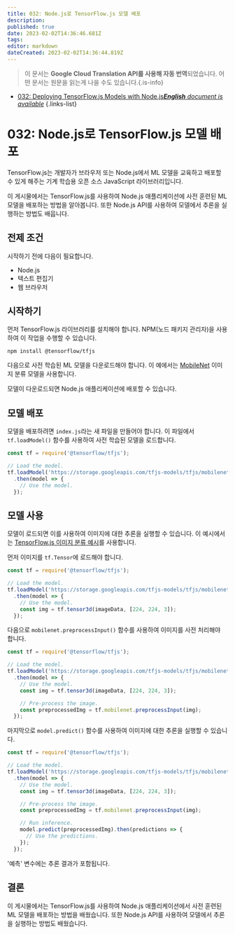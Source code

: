 ```yaml
---
title: 032: Node.js로 TensorFlow.js 모델 배포
description: 
published: true
date: 2023-02-02T14:36:46.681Z
tags: 
editor: markdown
dateCreated: 2023-02-02T14:36:44.819Z
---
```


> 이 문서는 **Google Cloud Translation API를 사용해 자동 번역**되었습니다.
어떤 문서는 원문을 읽는게 나을 수도 있습니다.{.is-info}



- [032: Deploying TensorFlow.js Models with Node.js***English** document is available*](/en/Knowledge-base/TensorFlow-js/Learning/032-deploying-tensorflow-js-models-with-node-js)
{.links-list}


# 032: Node.js로 TensorFlow.js 모델 배포

TensorFlow.js는 개발자가 브라우저 또는 Node.js에서 ML 모델을 교육하고 배포할 수 있게 해주는 기계 학습용 오픈 소스 JavaScript 라이브러리입니다.

이 게시물에서는 TensorFlow.js를 사용하여 Node.js 애플리케이션에 사전 훈련된 ML 모델을 배포하는 방법을 알아봅니다. 또한 Node.js API를 사용하여 모델에서 추론을 실행하는 방법도 배웁니다.

## 전제 조건

시작하기 전에 다음이 필요합니다.

* Node.js
* 텍스트 편집기
* 웹 브라우저

## 시작하기

먼저 TensorFlow.js 라이브러리를 설치해야 합니다. NPM(노드 패키지 관리자)을 사용하여 이 작업을 수행할 수 있습니다.

```
npm install @tensorflow/tfjs
```

다음으로 사전 학습된 ML 모델을 다운로드해야 합니다. 이 예에서는 [MobileNet](https://github.com/tensorflow/tfjs-models/tree/master/mobilenet) 이미지 분류 모델을 사용합니다.

모델이 다운로드되면 Node.js 애플리케이션에 배포할 수 있습니다.

## 모델 배포

모델을 배포하려면 `index.js`라는 새 파일을 만들어야 합니다. 이 파일에서 `tf.loadModel()` 함수를 사용하여 사전 학습된 모델을 로드합니다.

```javascript
const tf = require('@tensorflow/tfjs');

// Load the model.
tf.loadModel('https://storage.googleapis.com/tfjs-models/tfjs/mobilenet_v1_0.25_224/model.json')
  .then(model => {
    // Use the model.
  });
```

## 모델 사용

모델이 로드되면 이를 사용하여 이미지에 대한 추론을 실행할 수 있습니다. 이 예시에서는 [TensorFlow.js 이미지 분류 예시](https://github.com/tensorflow/tfjs-examples/tree/master/image-classification)를 사용합니다.

먼저 이미지를 `tf.Tensor`에 로드해야 합니다.

```javascript
const tf = require('@tensorflow/tfjs');

// Load the model.
tf.loadModel('https://storage.googleapis.com/tfjs-models/tfjs/mobilenet_v1_0.25_224/model.json')
  .then(model => {
    // Use the model.
    const img = tf.tensor3d(imageData, [224, 224, 3]);
  });
```

다음으로 `mobilenet.preprocessInput()` 함수를 사용하여 이미지를 사전 처리해야 합니다.

```javascript
const tf = require('@tensorflow/tfjs');

// Load the model.
tf.loadModel('https://storage.googleapis.com/tfjs-models/tfjs/mobilenet_v1_0.25_224/model.json')
  .then(model => {
    // Use the model.
    const img = tf.tensor3d(imageData, [224, 224, 3]);

    // Pre-process the image.
    const preprocessedImg = tf.mobilenet.preprocessInput(img);
  });
```

마지막으로 `model.predict()` 함수를 사용하여 이미지에 대한 추론을 실행할 수 있습니다.

```javascript
const tf = require('@tensorflow/tfjs');

// Load the model.
tf.loadModel('https://storage.googleapis.com/tfjs-models/tfjs/mobilenet_v1_0.25_224/model.json')
  .then(model => {
    // Use the model.
    const img = tf.tensor3d(imageData, [224, 224, 3]);

    // Pre-process the image.
    const preprocessedImg = tf.mobilenet.preprocessInput(img);

    // Run inference.
    model.predict(preprocessedImg).then(predictions => {
      // Use the predictions.
    });
  });
```

'예측' 변수에는 추론 결과가 포함됩니다.

## 결론

이 게시물에서는 TensorFlow.js를 사용하여 Node.js 애플리케이션에서 사전 훈련된 ML 모델을 배포하는 방법을 배웠습니다. 또한 Node.js API를 사용하여 모델에서 추론을 실행하는 방법도 배웠습니다.